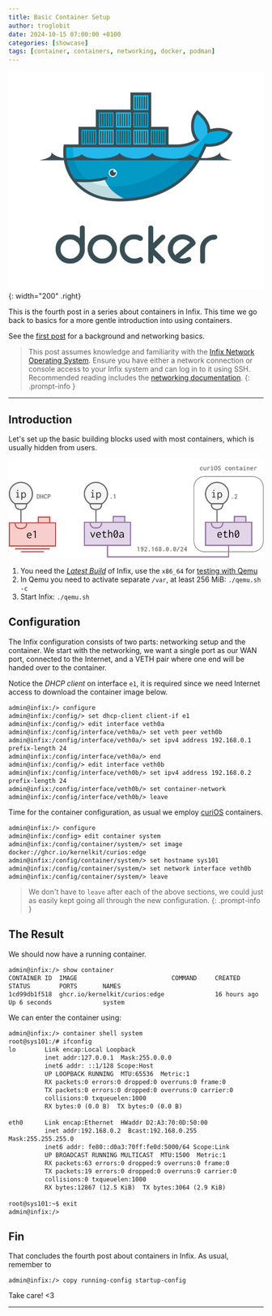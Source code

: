 ```yaml
---
title: Basic Container Setup
author: troglobit
date: 2024-10-15 07:00:00 +0100
categories: [showcase]
tags: [container, containers, networking, docker, podman]
---
```


![Docker whale](/assets/img/docker.webp){: width="200" .right}

This is the fourth post in a series about containers in Infix.  This
time we go back to basics for a more gentle introduction into using
containers.

See the [first post][1] for a background and networking basics.

> This post assumes knowledge and familiarity with the [Infix Network
> Operating System](https://kernelkit.github.io/).  Ensure you have
> either a network connection or console access to your Infix system and
> can log in to it using SSH.  Recommended reading includes the
> [networking documentation][0].
{: .prompt-info }

----


## Introduction

Let's set up the basic building blocks used with most containers, which
is usually hidden from users.

![](/assets/img/basic-docker-veth.svg)

 1. You need the [*Latest
    Build*](https://github.com/kernelkit/infix/releases/tag/latest) of
    Infix, use the `x86_64` for [testing with
    Qemu](https://github.com/kernelkit/infix/blob/main/doc/virtual.md)
 2. In Qemu you need to activate separate `/var`, at least 256 MiB: `./qemu.sh -c`
 3. Start Infix: `./qemu.sh`


## Configuration

The Infix configuration consists of two parts: networking setup and the
container.  We start with the networking, we want a single port as our
WAN port, connected to the Internet, and a VETH pair where one end will
be handed over to the container.

Notice the *DHCP client* on interface `e1`, it is required since we need
Internet access to download the container image below.


```console
admin@infix:/> configure
admin@infix:/config/> set dhcp-client client-if e1
admin@infix:/config/> edit interface veth0a
admin@infix:/config/interface/veth0a/> set veth peer veth0b
admin@infix:/config/interface/veth0a/> set ipv4 address 192.168.0.1 prefix-length 24
admin@infix:/config/interface/veth0a/> end
admin@infix:/config/> edit interface veth0b
admin@infix:/config/interface/veth0b/> set ipv4 address 192.168.0.2 prefix-length 24
admin@infix:/config/interface/veth0b/> set container-network
admin@infix:/config/interface/veth0b/> leave
```

Time for the container configuration, as usual we employ [curiOS][2]
containers.

```console
admin@infix:/> configure
admin@infix:/config> edit container system
admin@infix:/config/container/system/> set image docker://ghcr.io/kernelkit/curios:edge
admin@infix:/config/container/system/> set hostname sys101
admin@infix:/config/container/system/> set network interface veth0b
admin@infix:/config/container/system/> leave
```

> We don't have to `leave` after each of the above sections, we could
> just as easily kept going all through the new configuration.
{: .prompt-info }


## The Result

We should now have a running container.

```console
admin@infix:/> show container 
CONTAINER ID  IMAGE                          COMMAND     CREATED       STATUS        PORTS       NAMES
1cd99db1f518  ghcr.io/kernelkit/curios:edge              16 hours ago  Up 6 seconds              system
```

We can enter the container using:

```console
admin@infix:/> container shell system
root@sys101:/# ifconfig
lo        Link encap:Local Loopback
          inet addr:127.0.0.1  Mask:255.0.0.0
          inet6 addr: ::1/128 Scope:Host
          UP LOOPBACK RUNNING  MTU:65536  Metric:1
          RX packets:0 errors:0 dropped:0 overruns:0 frame:0
          TX packets:0 errors:0 dropped:0 overruns:0 carrier:0
          collisions:0 txqueuelen:1000 
          RX bytes:0 (0.0 B)  TX bytes:0 (0.0 B)

eth0      Link encap:Ethernet  HWaddr D2:A3:70:0D:50:00
          inet addr:192.168.0.2  Bcast:192.168.0.255  Mask:255.255.255.0
          inet6 addr: fe80::d0a3:70ff:fe0d:5000/64 Scope:Link
          UP BROADCAST RUNNING MULTICAST  MTU:1500  Metric:1
          RX packets:63 errors:0 dropped:9 overruns:0 frame:0
          TX packets:19 errors:0 dropped:0 overruns:0 carrier:0
          collisions:0 txqueuelen:1000 
          RX bytes:12867 (12.5 KiB)  TX bytes:3064 (2.9 KiB)

root@sys101:~$ exit
admin@infix:/> 
```

## Fin

That concludes the fourth post about containers in Infix.  As usual,
remember to

```console
admin@infix:/> copy running-config startup-config
```

Take care! <3

----

[0]: https://github.com/kernelkit/infix/blob/main/doc/networking.md
[1]: /posts/containers/
[2]: https://github.com/kernelkit/curiOS/
[3]: https://en.wikipedia.org/wiki/Network_address_translation
[4]: https://github.com/kernelkit/infix/blob/main/doc/cli/text-editor.md
[5]: https://wiki.nftables.org/wiki-nftables/index.php/Main_Page
